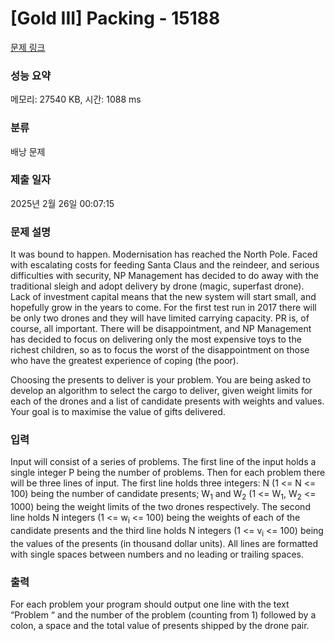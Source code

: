 # [Gold III] Packing - 15188 

[문제 링크](https://www.acmicpc.net/problem/15188) 

### 성능 요약

메모리: 27540 KB, 시간: 1088 ms

### 분류

배낭 문제

### 제출 일자

2025년 2월 26일 00:07:15

### 문제 설명

<p>It was bound to happen. Modernisation has reached the North Pole. Faced with escalating costs for feeding Santa Claus and the reindeer, and serious difficulties with security, NP Management has decided to do away with the traditional sleigh and adopt delivery by drone (magic, superfast drone). Lack of investment capital means that the new system will start small, and hopefully grow in the years to come. For the first test run in 2017 there will be only two drones and they will have limited carrying capacity. PR is, of course, all important. There will be disappointment, and NP Management has decided to focus on delivering only the most expensive toys to the richest children, so as to focus the worst of the disappointment on those who have the greatest experience of coping (the poor). </p>

<p>Choosing the presents to deliver is your problem. You are being asked to develop an algorithm to select the cargo to deliver, given weight limits for each of the drones and a list of candidate presents with weights and values. Your goal is to maximise the value of gifts delivered. </p>

### 입력 

 <p>Input will consist of a series of problems. The first line of the input holds a single integer P being the number of problems. Then for each problem there will be three lines of input. The first line holds three integers: N (1 <= N <= 100) being the number of candidate presents; W<sub>1</sub> and W<sub>2</sub> (1 <= W<sub>1</sub>, W<sub>2</sub> <= 1000) being the weight limits of the two drones respectively. The second line holds N integers (1 <= w<sub>i</sub> <= 100) being the weights of each of the candidate presents and the third line holds N integers (1 <= v<sub>i</sub> <= 100) being the values of the presents (in thousand dollar units). All lines are formatted with single spaces between numbers and no leading or trailing spaces. </p>

### 출력 

 <p>For each problem your program should output one line with the text “Problem “ and the number of the problem (counting from 1) followed by a colon, a space and the total value of presents shipped by the drone pair. </p>

